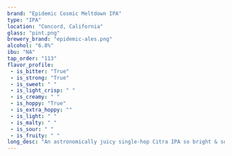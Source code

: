 ```yaml
---
brand: "Epidemic Cosmic Meltdown IPA"
type: "IPA"
location: "Concord, California"
glass: "pint.png"
brewery_brand: "epidemic-ales.png"
alcohol: "6.8%"
ibu: "NA"
tap_order: "113"
flavor_profile:
 - is_bitter: "True"
 - is_strong: "True"
 - is_sweet: " "
 - is_light_crisp: " "
 - is_creamy: " "
 - is_hoppy: "True"
 - is_extra_hoppy: ""
 - is_light: " "
 - is_malty: " "
 - is_sour: " "
 - is_fruity: " "
long_desc: "An astronomically juicy single-hop Citra IPA so bright & so vastly full of citrus flavor bursts that you better prepare your mouth for a meltdown."
---
```

